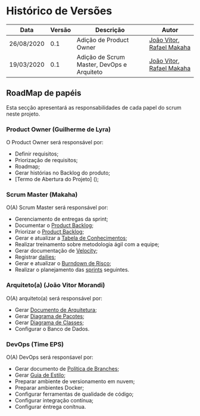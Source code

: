 # Histórico de Versões

|Data           |Versão     |Descrição          |Autor                   |
| ----------------------------| --------------------------- | ------------------------------------  | ----------------------|
|26/08/2020|0.1| Adição de Product Owner |[João Vítor](http://github.com/joaovitorml), [Rafael Makaha](http://github.com/rafaelmakaha) |
|19/03/2020|0.1| Adição de Scrum Master, DevOps e Arquiteto |[João Vítor](http://github.com/joaovitorml), [Rafael Makaha](http://github.com/rafaelmakaha) |

## RoadMap de papéis

Esta secção apresentará as responsabilidades de cada papel do scrum neste projeto.

### Product Owner (Guilherme de Lyra)

O Product Owner será responsável por:

* Definir requisitos;
* Priorização de requisitos;
* Roadmap;
* Gerar histórias no Backlog do produto;
* [Termo de Abertura do Projeto] ();

### Scrum Master (Makaha)

O(A) Scrum Master será responsável por:

* Gerenciamento de entregas da sprint;
* Documentar o [Product Backlog]();
* Priorizar o [Product Backlog]();
* Gerar e atualizar a [Tabela de Conhecimentos]();
* Realizar treinamento sobre metodologia ágil com a equipe;
* Gerar documentação de [Velocity]();
* Registrar [dailies]();
* Gerar e atualizar o [Burndown de Risco]();
* Realizar o planejamento das [sprints](./product_roadmap.md) seguintes.

### Arquiteto(a) (João Vitor Morandi)

O(A) arquiteto(a) será responsável por:

* Gerar [Documento de Arquitetura]();
* Gerar [Diagrama de Pacotes]();
* Gerar [Diagrama de Classes]();
* Configurar o Banco de Dados.

### DevOps (Time EPS)

O(A) DevOps será responśavel por:

* Gerar documento de [Política de Branches]();
* Gerar [Guia de Estilo]();
* Preparar ambiente de versionamento em nuvem;
* Preparar ambientes Docker;
* Configurar ferramentas de qualidade de código;
* Configurar integração contínua;
* Configurar éntrega conítnua.
